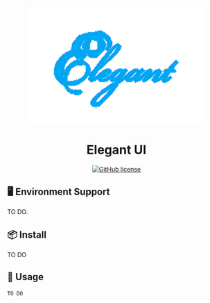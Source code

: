 <p align="center">
  <a href="/">
    <img width="400" src="./src/assets/Logo.png">
  </a>
</p>

<h1 align="center">Elegant UI</h1>

<div align="center">

[![GitHub license](https://img.shields.io/badge/license-MIT-blue.svg)](https://github.com/Adashuai5/elegant-ui/blob/master/LICENSE)

</div>

## 🖥 Environment Support

TO DO.

## 📦 Install

TO DO

## 🔨 Usage

```
TO DO
```
